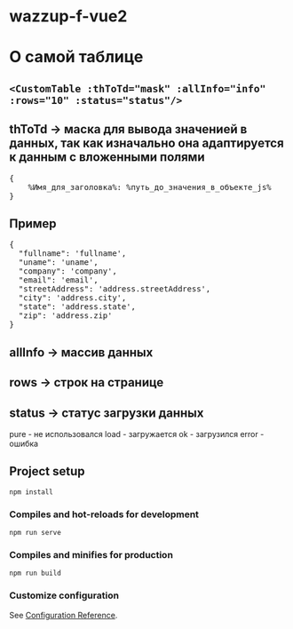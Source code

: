 # wazzup-f-vue2
# О самой таблице 
## `<CustomTable :thToTd="mask" :allInfo="info" :rows="10" :status="status"/>`
## thToTd -> маска для вывода значенией в данных, так как изначально она адаптируется к данным с вложенными полями
<pre>
{
    %Имя_для_заголовка%: %путь_до_значения_в_объекте_js%
}
</pre>
## Пример
<pre>
{
  "fullname": 'fullname',
  "uname": 'uname',
  "company": 'company',
  "email": 'email',
  "streetAddress": 'address.streetAddress',
  "city": 'address.city',
  "state": 'address.state',
  "zip": 'address.zip'
}
</pre>
## allInfo -> массив данных
## rows -> строк на странице
## status -> статус загрузки данных 
pure - не использовался
load - загружается
ok - загрузился
error - ошибка
## Project setup
```
npm install
```

### Compiles and hot-reloads for development
```
npm run serve
```

### Compiles and minifies for production
```
npm run build
```

### Customize configuration
See [Configuration Reference](https://cli.vuejs.org/config/).
